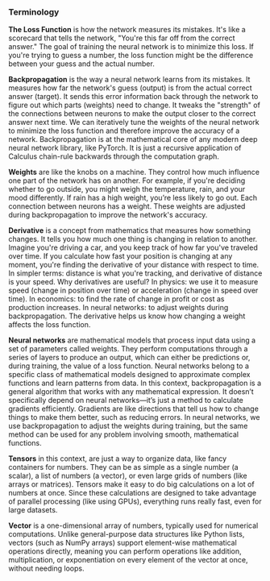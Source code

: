 ### Terminology

**The Loss Function** is how the network measures its mistakes. It's like a scorecard that tells the network, "You're this far off from the correct answer." The goal of training the neural network is to minimize this loss.
If you're trying to guess a number, the loss function might be the difference between your guess and the actual number.

**Backpropagation** is the way a neural network learns from its mistakes. It measures how far the network's guess (output) is from the actual correct answer (target). It sends this error information back through the network to figure out which parts (weights) need to change. It tweaks the "strength" of the connections between neurons to make the output closer to the correct answer next time. We can iteratively tune the weights of the neural network to minimize the loss function and therefore improve the accuracy of a network. Backpropagation is at the mathematical core of any modern deep neural network library, like PyTorch. It is just a recursive application of Calculus chain-rule backwards through the computation graph.


**Weights** are like the knobs on a machine. They control how much influence one part of the network has on another. For example, if you're deciding whether to go outside, you might weigh the temperature, rain, and your mood differently. If rain has a high weight, you’re less likely to go out.
Each connection between neurons has a weight. These weights are adjusted during backpropagation to improve the network's accuracy.

**Derivative** is a concept from mathematics that measures how something changes. It tells you how much one thing is changing in relation to another. Imagine you're driving a car, and you keep track of how far you've traveled over time. If you calculate how fast your position is changing at any moment, you're finding the derivative of your distance with respect to time. In simpler terms: distance is what you're tracking, and derivative of distance is your speed. Why derivatives are useful? In physics: we use it to measure speed (change in position over time) or acceleration (change in speed over time). In economics: to find the rate of change in profit or cost as production increases. In neural networks: to adjust weights during backpropagation. The derivative helps us know how changing a weight affects the loss function.

**Neural networks** are mathematical models that process input data using a set of parameters called weights. They perform computations through a series of layers to produce an output, which can either be predictions or, during training, the value of a loss function. Neural networks belong to a specific class of mathematical models designed to approximate complex functions and learn patterns from data. In this context, backpropagation is a general algorithm that works with any mathematical expression. It doesn’t specifically depend on neural networks—it’s just a method to calculate gradients efficiently. Gradients are like directions that tell us how to change things to make them better, such as reducing errors. In neural networks, we use backpropagation to adjust the weights during training, but the same method can be used for any problem involving smooth, mathematical functions.

**Tensors** in this context, are just a way to organize data, like fancy containers for numbers. They can be as simple as a single number (a scalar), a list of numbers (a vector), or even large grids of numbers (like arrays or matrices). Tensors make it easy to do big calculations on a lot of numbers at once. Since these calculations are designed to take advantage of parallel processing (like using GPUs), everything runs really fast, even for large datasets.

**Vector** is a one-dimensional array of numbers, typically used for numerical computations. Unlike general-purpose data structures like Python lists, vectors (such as NumPy arrays) support element-wise mathematical operations directly, meaning you can perform operations like addition, multiplication, or exponentiation on every element of the vector at once, without needing loops.


